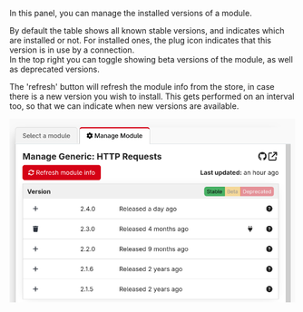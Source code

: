 In this panel, you can manage the installed versions of a module.

By default the table shows all known stable versions, and indicates which are installed or not. For installed ones, the plug icon indicates that this version is in use by a connection.  
In the top right you can toggle showing beta versions of the module, as well as deprecated versions.

The 'refresh' button will refresh the module info from the store, in case there is a new version you wish to install. This gets performed on an interval too, so that we can indicate when new versions are available.

![Module versions](images/manage.png)


